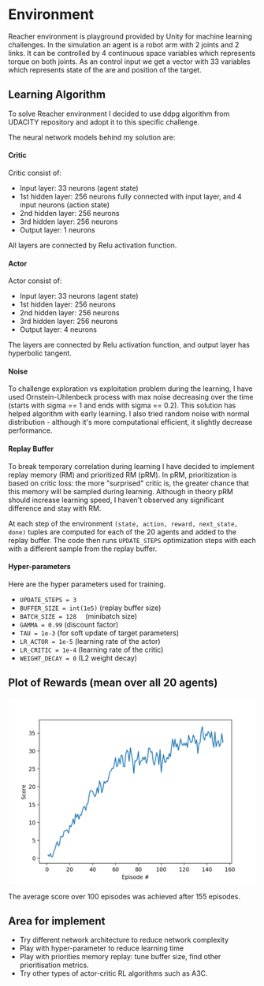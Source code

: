 # Environment 

Reacher environment is playground provided by Unity for machine learning challenges. In the simulation an agent is a robot arm with 2 joints and 2 links. It can be controlled by 4 continuous space variables which represents torque on both joints. As an control input we get a vector with 33 variables which represents state of the are and position of the target.

## Learning Algorithm

To solve Reacher environment I decided to use ddpg algorithm from UDACITY repository and adopt it to this specific challenge. 

The neural network models behind my solution are:

#### Critic

Critic consist of:

* Input layer: 33 neurons (agent state)
* 1st hidden layer: 256 neurons fully connected with input layer, and 4 input neurons (action state)
* 2nd hidden layer: 256 neurons 
* 3rd hidden layer: 256 neurons 
* Output layer: 1 neurons

All layers are connected by Relu activation function.

#### Actor

Actor consist of:

* Input layer: 33 neurons (agent state)
* 1st hidden layer: 256 neurons 
* 2nd hidden layer: 256 neurons 
* 3rd hidden layer: 256 neurons 
* Output layer: 4 neurons

The layers are connected by Relu activation function, and output layer has hyperbolic tangent.
    
#### Noise
To challenge exploration vs exploitation problem during the learning, I have used Ornstein-Uhlenbeck process with max noise decreasing over the time (starts with sigma == 1 and ends with sigma == 0.2). This solution has helped algorithm with early learning.
I also tried random noise with normal distribution - although it's more computational efficient, it slightly decrease performance.  

#### Replay Buffer
To break temporary correlation during learning I have decided to implement replay memory (RM) and prioritized RM (pRM). In pRM, prioritization is based on critic loss: the more "surprised" critic is, the greater chance that this memory will be sampled during learning. Although in theory pRM should increase learning speed, I haven't observed any significant difference and stay with RM.

At each step of the environment `(state, action, reward, next_state, done)` tuples are computed for each of the 20 agents and added to the replay buffer. The code then runs `UPDATE_STEPS` optimization steps with each with a different sample from the replay buffer.
#### Hyper-parameters
Here are the hyper parameters used for training.

* `UPDATE_STEPS = 3`
* `BUFFER_SIZE = int(1e5)`  (replay buffer size)
* `BATCH_SIZE = 128  `      (minibatch size)
* `GAMMA = 0.99`            (discount factor)
* `TAU = 1e-3`              (for soft update of target parameters)
* `LR_ACTOR = 1e-5`         (learning rate of the actor)
* `LR_CRITIC = 1e-4`        (learning rate of the critic)
* `WEIGHT_DECAY = 0`        (L2 weight decay)

## Plot of Rewards (mean over all 20 agents)
![](scores_report_project_2.png)

The average score over 100 episodes was achieved after 155 episodes.

## Area for implement 
* Try different network architecture to reduce network complexity
* Play with hyper-parameter to reduce learning time 
* Play with priorities memory replay: tune buffer size, find other prioritisation metrics.
* Try other types of actor-critic RL algorithms such as A3C.

 
